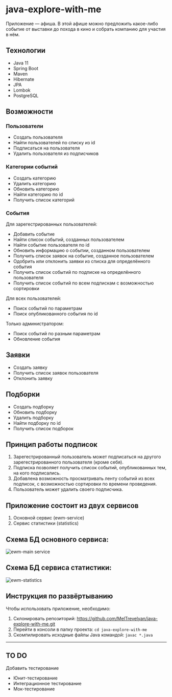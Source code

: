 # java-explore-with-me


Приложение — афиша. В этой афише можно предложить какое-либо событие от выставки до похода в кино и собрать 
компанию для участия в нём.

## Технологии

- Java 11
- Spring Boot
- Maven
- Hibernate
- JPA
- Lombok
- PostgreSQL

## Возможности

### Пользователи

- Создать пользователя
- Найти пользователей по списку из id
- Подписаться на пользователя
- Удалить пользователя из подписчиков

### Категории событий

- Создать категорию
- Удалить категорию
- Обновить категорию
- Найти категорию по id
- Получить список категорий

### События
Для зарегестрированных пользователей:
- Добавить событие
- Найти список событий, созданных пользователем
- Найти событие пользователя по id
- Обновить информацию о событии, созданном пользователем
- Получить список заявок на событие, созданное пользователем
- Одобрить или отклонить заявки из списка для определённого события
- Получить список событий по подписке на определённого пользователя
- Получить список событий по всем подпискам с возможностью сортировки

Для всех пользователей:

- Поиск событий по параметрам
- Поиск опубликованного события по id

Только администратором:

- Поиск событий по разным параметрам
- Обновление события

## Заявки

- Создать заявку
- Получить список заявок пользователя
- Отклонить заявку

## Подборки

- Создать подборку
- Обновить подборку
- Удалить подборку
- Найти подборку по id
- Получить список подборок

## Принцип работы подписок

1. Зарегестрированный пользователь может подписаться на другого зарегестрированного пользователя (кроме себя).
2. Подписка позволяет получить список событий, опубликованных тем, на кого подписались.
3. Добавлена возможность просматривать ленту событий из всех подписок, с возможностью сортировки по времени проведения.
4. Пользователь может удалить своего подписчика.

## Приложение состоит из двух сервисов
1. Основной сервис (ewm-service)
2. Сервис статистики (statistics)

## Схема БД основного сервиса:

![ewm-main service](https://github.com/MelTrevelyan/java-explore-with-me/assets/114815793/2e93b27b-8d77-42ff-9f3f-8b5c5bbf638a)

## Схема БД сервиса статистики:

![ewm-statistics](https://github.com/MelTrevelyan/java-explore-with-me/assets/114815793/02596a84-32bb-418e-a1e4-10684d457586)

## Инструкция по развёртыванию

Чтобы использовать приложение, необходимо:

1. Склонировать репозиторий: https://github.com/MelTrevelyan/java-explore-with-me.git
2. Перейти в консоли в папку проекта: `cd java-explore-with-me`
3. Скомпилировать исходные файлы Java командой: `javac *.java`

---

## TO DO

Добавить тестирование
- Юнит-тестирование
- Интеграционное тестирование
- Мок-тестирование
